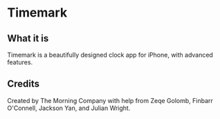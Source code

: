 # Timemark

## What it is

Timemark is a beautifully designed clock app for iPhone, with advanced features.

## Credits

Created by The Morning Company with help from Zeqe Golomb, Finbarr O'Connell, Jackson Yan, and Julian Wright.
